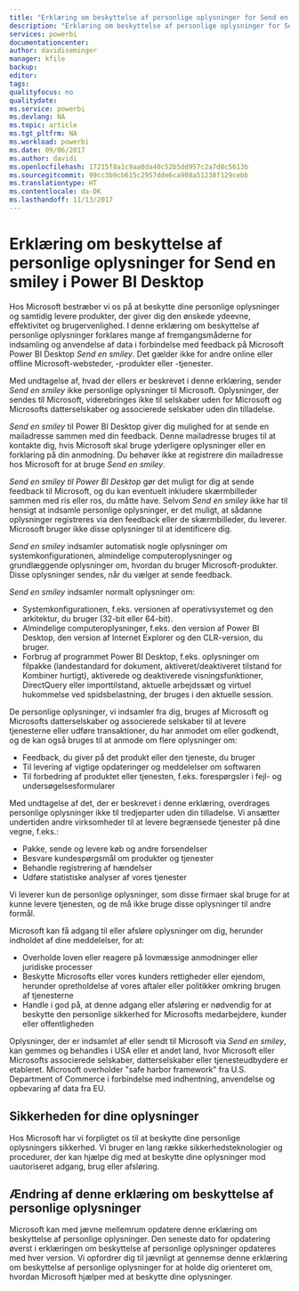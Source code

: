 ```yaml
---
title: "Erklæring om beskyttelse af personlige oplysninger for Send en smiley i Power BI Desktop"
description: "Erklæring om beskyttelse af personlige oplysninger for Send en smiley i Power BI Desktop"
services: powerbi
documentationcenter: 
author: davidiseminger
manager: kfile
backup: 
editor: 
tags: 
qualityfocus: no
qualitydate: 
ms.service: powerbi
ms.devlang: NA
ms.topic: article
ms.tgt_pltfrm: NA
ms.workload: powerbi
ms.date: 09/06/2017
ms.author: davidi
ms.openlocfilehash: 17215f8a1c9aa0da40c52b5dd957c2a7d8c5613b
ms.sourcegitcommit: 99cc3b9cb615c2957dde6ca908a51238f129cebb
ms.translationtype: HT
ms.contentlocale: da-DK
ms.lasthandoff: 11/13/2017
---
```

# <a name="power-bi-desktop-send-a-smile-privacy-statement"></a>Erklæring om beskyttelse af personlige oplysninger for Send en smiley i Power BI Desktop
Hos Microsoft bestræber vi os på at beskytte dine personlige oplysninger og samtidig levere produkter, der giver dig den ønskede ydeevne, effektivitet og brugervenlighed. I denne erklæring om beskyttelse af personlige oplysninger forklares mange af fremgangsmåderne for indsamling og anvendelse af data i forbindelse med feedback på Microsoft Power BI Desktop *Send en smiley*. Det gælder ikke for andre online eller offline Microsoft-websteder, -produkter eller -tjenester.

Med undtagelse af, hvad der ellers er beskrevet i denne erklæring, sender *Send en smiley* ikke personlige oplysninger til Microsoft. Oplysninger, der sendes til Microsoft, viderebringes ikke til selskaber uden for Microsoft og Microsofts datterselskaber og associerede selskaber uden din tilladelse.

*Send en smiley* til Power BI Desktop giver dig mulighed for at sende en mailadresse sammen med din feedback. Denne mailadresse bruges til at kontakte dig, hvis Microsoft skal bruge yderligere oplysninger eller en forklaring på din anmodning. Du behøver ikke at registrere din mailadresse hos Microsoft for at bruge *Send en smiley*.

*Send en smiley til Power BI Desktop* gør det muligt for dig at sende feedback til Microsoft, og du kan eventuelt inkludere skærmbilleder sammen med ris eller ros, du måtte have. Selvom *Send en smiley* ikke har til hensigt at indsamle personlige oplysninger, er det muligt, at sådanne oplysninger registreres via den feedback eller de skærmbilleder, du leverer. Microsoft bruger ikke disse oplysninger til at identificere dig.

*Send en smiley* indsamler automatisk nogle oplysninger om systemkonfigurationen, almindelige computeroplysninger og grundlæggende oplysninger om, hvordan du bruger Microsoft-produkter. Disse oplysninger sendes, når du vælger at sende feedback.

*Send en smiley* indsamler normalt oplysninger om:

* Systemkonfigurationen, f.eks. versionen af operativsystemet og den arkitektur, du bruger (32-bit eller 64-bit).
* Almindelige computeroplysninger, f.eks. den version af Power BI Desktop, den version af Internet Explorer og den CLR-version, du bruger.
* Forbrug af programmet Power BI Desktop, f.eks. oplysninger om filpakke (landestandard for dokument, aktiveret/deaktiveret tilstand for Kombiner hurtigt), aktiverede og deaktiverede visningsfunktioner, DirectQuery eller importtilstand, aktuelle arbejdssæt og virtuel hukommelse ved spidsbelastning, der bruges i den aktuelle session.

De personlige oplysninger, vi indsamler fra dig, bruges af Microsoft og Microsofts datterselskaber og associerede selskaber til at levere tjenesterne eller udføre transaktioner, du har anmodet om eller godkendt, og de kan også bruges til at anmode om flere oplysninger om:

* Feedback, du giver på det produkt eller den tjeneste, du bruger
* Til levering af vigtige opdateringer og meddelelser om softwaren
* Til forbedring af produktet eller tjenesten, f.eks. forespørgsler i fejl- og undersøgelsesformularer

Med undtagelse af det, der er beskrevet i denne erklæring, overdrages personlige oplysninger ikke til tredjeparter uden din tilladelse. Vi ansætter undertiden andre virksomheder til at levere begrænsede tjenester på dine vegne, f.eks.:

* Pakke, sende og levere køb og andre forsendelser
* Besvare kundespørgsmål om produkter og tjenester
* Behandle registrering af hændelser
* Udføre statistiske analyser af vores tjenester

Vi leverer kun de personlige oplysninger, som disse firmaer skal bruge for at kunne levere tjenesten, og de må ikke bruge disse oplysninger til andre formål.

Microsoft kan få adgang til eller afsløre oplysninger om dig, herunder indholdet af dine meddelelser, for at:

* Overholde loven eller reagere på lovmæssige anmodninger eller juridiske processer
* Beskytte Microsofts eller vores kunders rettigheder eller ejendom, herunder opretholdelse af vores aftaler eller politikker omkring brugen af tjenesterne
* Handle i god på, at denne adgang eller afsløring er nødvendig for at beskytte den personlige sikkerhed for Microsofts medarbejdere, kunder eller offentligheden

Oplysninger, der er indsamlet af eller sendt til Microsoft via *Send en smiley*, kan gemmes og behandles i USA eller et andet land, hvor Microsoft eller Microsofts associerede selskaber, datterselskaber eller tjenesteudbydere er etableret. Microsoft overholder "safe harbor framework" fra U.S. Department of Commerce i forbindelse med indhentning, anvendelse og opbevaring af data fra EU.

## <a name="security-of-your-information"></a>Sikkerheden for dine oplysninger
Hos Microsoft har vi forpligtet os til at beskytte dine personlige oplysningers sikkerhed. Vi bruger en lang række sikkerhedsteknologier og procedurer, der kan hjælpe dig med at beskytte dine oplysninger mod uautoriseret adgang, brug eller afsløring.

## <a name="changes-to-this-privacy-statement"></a>Ændring af denne erklæring om beskyttelse af personlige oplysninger
Microsoft kan med jævne mellemrum opdatere denne erklæring om beskyttelse af personlige oplysninger. Den seneste dato for opdatering øverst i erklæringen om beskyttelse af personlige oplysninger opdateres med hver version. Vi opfordrer dig til jævnligt at gennemse denne erklæring om beskyttelse af personlige oplysninger for at holde dig orienteret om, hvordan Microsoft hjælper med at beskytte dine oplysninger.

